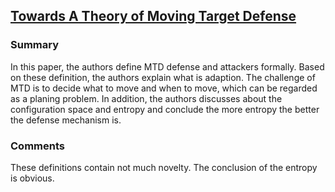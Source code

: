 ## [Towards A Theory of Moving Target Defense](http://dl.acm.org/citation.cfm?id=2663479)

### Summary
In this paper, the authors define MTD defense and attackers formally. Based on these definition, the authors explain what is adaption. The challenge of MTD is to decide what to move and when to move, which can be regarded as a planing problem. In addition, the authors discusses about the configuration space and entropy and conclude the more entropy the better the defense mechanism is.

### Comments
These definitions contain not much novelty. The conclusion of the entropy is obvious.
